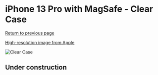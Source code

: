 # iPhone 13 Pro  with MagSafe - Clear Case

[Return to previous page](/iphone_13)

[High-resolution image from Apple](https://store.storeimages.cdn-apple.com/8756/as-images.apple.com/is/MM2Y3?wid=4500&hei=4500&fmt=png)

<div style="width: 512px"><img src="/almost_uncompressed/MM2Y3.webp" alt="Clear Case"></div>

## Under construction
